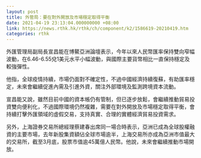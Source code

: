 ```yaml
---
layout: post
title: 外管局：要在對外開放及市場穩定取得平衡
date: 2021-04-19 23:13:04.000000000 +08:00
link: https://news.rthk.hk/rthk/ch/component/k2/1586619-20210419.htm
categories: rthk
---
```


外匯管理局副局長宣昌能在博鰲亞洲論壇表示，今年以來人民幣匯率保持雙向窄幅波動，在6.46-6.55兌1美元水平小幅波動，與國際主要貨幣相比一直保持穩定及較強彈性。

他指，全球疫情持續，市場仍面對不確定性，不過中國經濟持續復蘇，有助匯率穩定，未來會繼續促進內需及引進外資，關注外部環境及監測跨境資本流動。

宣昌能又說，雖然目前中國的資本帳仍有管制，但已逐步放鬆，會繼續推動貿易投資雙向便利化，不過國際環境仍然複雜，需要在對外開放及市場穩定取得平衡，會持續打擊外匯領域的虛假交易，支持真實、合理的實體經濟貿易投資需求。

另外，上海證券交易所總經理蔡建春出席同一場合時表示，亞洲已成為全球股權融資的主要市場，去年新股集資額佔全球市場逾半，上海交易所亦成為亞洲市值最大的交易所，截至3月底，股票市值逾45萬億人民幣。他說，未來會繼續推動市場開放。
